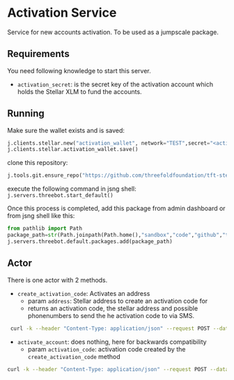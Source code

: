 # Activation Service

Service for new accounts activation. To be used as a jumpscale package.

## Requirements

You need following knowledge to start this server.

- `activation_secret`: is the secret key of the activation  account which holds the Stellar XLM to fund the accounts.

## Running

Make sure the wallet exists and is saved:
```python
j.clients.stellar.new("activation_wallet", network="TEST",secret="<activation_secret>")
j.clients.stellar.activation_wallet.save()
```

clone this repository:
```python
j.tools.git.ensure_repo("https://github.com/threefoldfoundation/tft-stellar.git")
```

execute the following command in jsng shell:
`j.servers.threebot.start_default()`

Once this process is completed, add this package from admin dashboard
or from jsng shell like this:

```python
from pathlib import Path
package_path=str(Path.joinpath(Path.home(),"sandbox","code","github","threefoldfoundation","tft-stellar","ng-pkgs","activation_service"))
j.servers.threebot.default.packages.add(package_path)
```

## Actor

There is one actor with 2 methods.

- `create_activation_code`: Activates an address
  - param `address`: Stellar address to create an activation code for
  - returns an activation code, the stellar address and possible phonenumbers to send the he activation code to via SMS.

```sh
 curl -k --header "Content-Type: application/json" --request POST --data '{"address":"<address>"}' https://<host>/activation_service/create_activation_code
 ```

- `activate_account`: does nothing, here for backwards compatibility
  - param `activation_code`: activation code created by the `create_activation_code` method

```sh
curl -k --header "Content-Type: application/json" --request POST --data '{"activation_code":"<activation_code>"}' https://<host>/activation_service/activate_account
```

